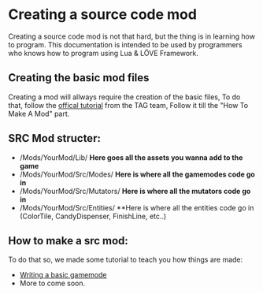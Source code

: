 # Creating a source code mod
Creating a source code mod is not that hard, but the thing is in learning how to program.
This documentation is intended to be used by programmers who knows how to program using Lua & LÖVE Framework.

## Creating the basic mod files
Creating a mod will allways require the creation of the basic files, To do that, follow the [offical tutorial](http://www.moveordiegame.com/modding/intro) from the TAG team, Follow it till the "How To Make A Mod" part.

## SRC Mod structer:
* /Mods/YourMod/Lib/ **Here goes all the assets you wanna add to the game**
* /Mods/YourMod/Src/Modes/ **Here is where all the gamemodes code go in**
* /Mods/YourMod/Src/Mutators/ **Here is where all the mutators code go in**
* /Mods/YourMod/Src/Entities/ **Here is where all the entities code go in (ColorTile, CandyDispenser, FinishLine, etc..)

## How to make a src mod:
To do that so, we made some tutorial to teach you how things are made:
* [Writing a basic gamemode](/Tutorials/WritingABasicGameMode.md)
* More to come soon.
